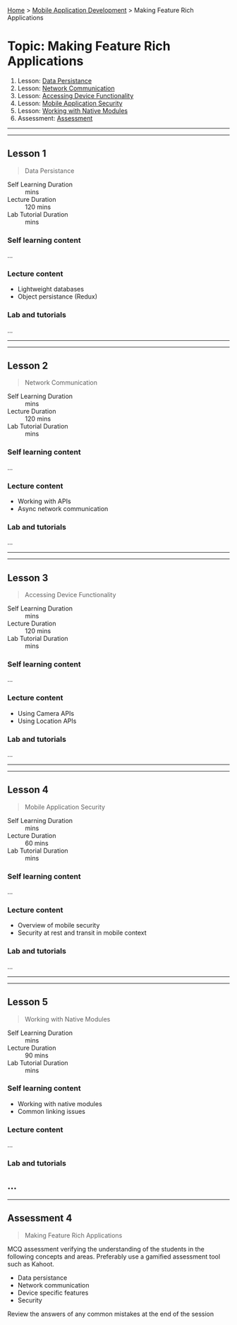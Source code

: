 [Home](../README.md) > [Mobile Application Development](./README.md) > Making Feature Rich Applications

# Topic: Making Feature Rich Applications

1. Lesson: [Data Persistance](#lesson-1)
2. Lesson: [Network Communication](#lesson-2)
3. Lesson: [Accessing Device Functionality](#lesson-3)
4. Lesson: [Mobile Application Security](#lesson-4)
5. Lesson: [Working with Native Modules](#lesson-5)
6. Assessment: [Assessment](#assessment-1)

---

---

## Lesson 1

> Data Persistance

<dl>
<dt>Self Learning Duration</dt>
<dd> mins</dd>
<dt>Lecture Duration</dt>
<dd>120 mins</dd>
<dt>Lab Tutorial Duration</dt>
<dd> mins</dd>
</dl>

### Self learning content

...

### Lecture content

- Lightweight databases
- Object persistance (Redux)

### Lab and tutorials

...

---

---

## Lesson 2

> Network Communication

<dl>
<dt>Self Learning Duration</dt>
<dd> mins</dd>
<dt>Lecture Duration</dt>
<dd>120 mins</dd>
<dt>Lab Tutorial Duration</dt>
<dd> mins</dd>
</dl>

### Self learning content

...

### Lecture content

- Working with APIs
- Async network communication

### Lab and tutorials

...

---

---

## Lesson 3

> Accessing Device Functionality

<dl>
<dt>Self Learning Duration</dt>
<dd> mins</dd>
<dt>Lecture Duration</dt>
<dd>120 mins</dd>
<dt>Lab Tutorial Duration</dt>
<dd> mins</dd>
</dl>

### Self learning content

...

### Lecture content

- Using Camera APIs
- Using Location APIs

### Lab and tutorials

...

---

---

## Lesson 4

> Mobile Application Security

<dl>
<dt>Self Learning Duration</dt>
<dd> mins</dd>
<dt>Lecture Duration</dt>
<dd>60 mins</dd>
<dt>Lab Tutorial Duration</dt>
<dd> mins</dd>
</dl>

### Self learning content

...

### Lecture content

- Overview of mobile security
- Security at rest and transit in mobile context

### Lab and tutorials

...

---

---

## Lesson 5

> Working with Native Modules

<dl>
<dt>Self Learning Duration</dt>
<dd> mins</dd>
<dt>Lecture Duration</dt>
<dd>90 mins</dd>
<dt>Lab Tutorial Duration</dt>
<dd> mins</dd>
</dl>

### Self learning content

- Working with native modules
- Common linking issues

### Lecture content

...

### Lab and tutorials

...
---

---

## Assessment 4

> Making Feature Rich Applications

MCQ assessment verifying the understanding of the students in the following concepts and areas. Preferably use a gamified assessment tool such as Kahoot.

 - Data persistance
 - Network communication
 - Device specific features
 - Security

Review the answers of any common mistakes at the end of the session